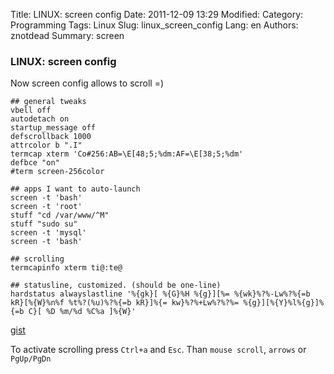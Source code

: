 Title: LINUX: screen config
Date: 2011-12-09 13:29
Modified: 
Category: Programming
Tags: Linux
Slug: linux_screen_config
Lang: en
Authors: znotdead
Summary: screen

### LINUX: screen config

Now screen config allows to scroll =)
```
## general tweaks
vbell off
autodetach on
startup_message off
defscrollback 1000
attrcolor b ".I"
termcap xterm 'Co#256:AB=\E[48;5;%dm:AF=\E[38;5;%dm'
defbce "on"
#term screen-256color
 
## apps I want to auto-launch
screen -t 'bash'
screen -t 'root'
stuff "cd /var/www/^M"
stuff "sudo su"
screen -t 'mysql'
screen -t 'bash'
 
## scrolling
termcapinfo xterm ti@:te@
 
## statusline, customized. (should be one-line)
hardstatus alwayslastline '%{gk}[ %{G}%H %{g}][%= %{wk}%?%-Lw%?%{=b kR}[%{W}%n%f %t%?(%u)%?%{=b kR}]%{= kw}%?%+Lw%?%?%= %{g}][%{Y}%l%{g}]%{=b C}[ %D %m/%d %C%a ]%{W}'
```

[gist](https://gist.github.com/721598)

To activate scrolling press `Ctrl+a` and `Esc`.
Than `mouse scroll`, `arrows` or `PgUp/PgDn`
